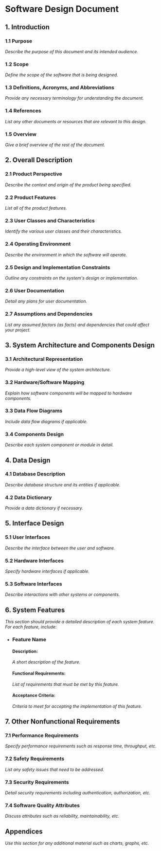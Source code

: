 # Software Design Document

## 1. Introduction

### 1.1 Purpose
_Describe the purpose of this document and its intended audience._

### 1.2 Scope
_Define the scope of the software that is being designed._

### 1.3 Definitions, Acronyms, and Abbreviations
_Provide any necessary terminology for understanding the document._

### 1.4 References
_List any other documents or resources that are relevant to this design._

### 1.5 Overview
_Give a brief overview of the rest of the document._

## 2. Overall Description

### 2.1 Product Perspective
_Describe the context and origin of the product being specified._

### 2.2 Product Features
_List all of the product features._

### 2.3 User Classes and Characteristics
_Identify the various user classes and their characteristics._

### 2.4 Operating Environment
_Describe the environment in which the software will operate._

### 2.5 Design and Implementation Constraints
_Outline any constraints on the system's design or implementation._

### 2.6 User Documentation
_Detail any plans for user documentation._

### 2.7 Assumptions and Dependencies
_List any assumed factors (as facts) and dependencies that could affect your project._

## 3. System Architecture and Components Design

### 3.1 Architectural Representation
_Provide a high-level view of the system architecture._

### 3.2 Hardware/Software Mapping
_Explain how software components will be mapped to hardware components._

### 3.3 Data Flow Diagrams
_Include data flow diagrams if applicable._

### 3.4 Components Design
_Describe each system component or module in detail._

## 4. Data Design

### 4.1 Database Description
_Describe database structure and its entities if applicable._

### 4.2 Data Dictionary
_Provide a data dictionary if necessary._

## 5. Interface Design

### 5.1 User Interfaces
_Describe the interface between the user and software._

### 5.2 Hardware Interfaces
_Specify hardware interfaces if applicable._

### 5.3 Software Interfaces
_Describe interactions with other systems or components._

## 6. System Features

_This section should provide a detailed description of each system feature._
_For each feature, include:_

- ### Feature Name

    #### Description:
    _A short description of the feature._

    #### Functional Requirements:
    _List of requirements that must be met by this feature._

    #### Acceptance Criteria:
    _Criteria to meet for accepting the implementation of this feature._

## 7. Other Nonfunctional Requirements

### 7.1 Performance Requirements
_Specify performance requirements such as response time, throughput, etc._

### 7.2 Safety Requirements
_List any safety issues that need to be addressed._

### 7.3 Security Requirements
_Detail security requirements including authentication, authorization, etc._

### 7.4 Software Quality Attributes
_Discuss attributes such as reliability, maintainability, etc._ 

## Appendices

_Use this section for any additional material such as charts, graphs, etc._
